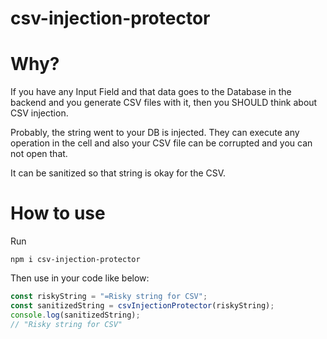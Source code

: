 # csv-injection-protector

# Why?

If you have any Input Field and that data goes to the Database in the backend and you generate CSV files with it, then you SHOULD think about CSV injection.

Probably, the string went to your DB is injected. They can execute any operation in the cell and also your CSV file can be corrupted and you can not open that.

It can be sanitized so that string is okay for the CSV.

# How to use

Run

`npm i csv-injection-protector`

Then use in your code like below:

```javascript
const riskyString = "=Risky string for CSV";
const sanitizedString = csvInjectionProtector(riskyString);
console.log(sanitizedString);
// "Risky string for CSV"
```
